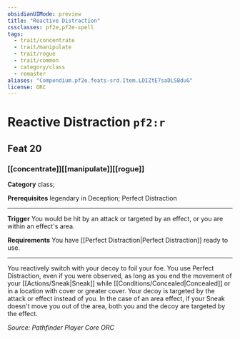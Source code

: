 ```yaml
---
obsidianUIMode: preview
title: "Reactive Distraction"
cssclasses: pf2e,pf2e-spell
tags:
  - trait/concentrate
  - trait/manipulate
  - trait/rogue
  - trait/common
  - category/class
  - remaster
aliases: "Compendium.pf2e.feats-srd.Item.LDIZtE7saDLSBduG"
license: ORC
---
```

# Reactive Distraction `pf2:r`
## Feat 20
### [[concentrate]][[manipulate]][[rogue]]

**Category** class; 



**Prerequisites** legendary in Deception; Perfect Distraction
* * *
**Trigger** You would be hit by an attack or targeted by an effect, or you are within an effect's area.

**Requirements** You have [[Perfect Distraction|Perfect Distraction]] ready to use.

* * *

You reactively switch with your decoy to foil your foe. You use Perfect Distraction, even if you were observed, as long as you end the movement of your [[Actions/Sneak|Sneak]] while [[Conditions/Concealed|Concealed]] or in a location with cover or greater cover. Your decoy is targeted by the attack or effect instead of you. In the case of an area effect, if your Sneak doesn't move you out of the area, both you and the decoy are targeted by the effect.

*Source: Pathfinder Player Core*
*ORC*